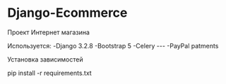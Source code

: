# Django-Ecommerce

Проект Интернет магазина

Используется:
-Django 3.2.8
-Bootstrap 5
-Celery ---
-PayPal patments


Установка зависимостей

  pip install -r requirements.txt
